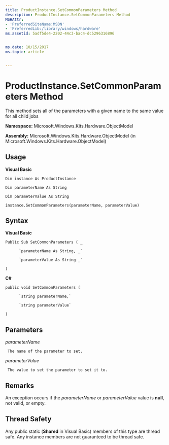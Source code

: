```yaml
---
title: ProductInstance.SetCommonParameters Method
description: ProductInstance.SetCommonParameters Method
MSHAttr:
- 'PreferredSiteName:MSDN'
- 'PreferredLib:/library/windows/hardware'
ms.assetid: 5adf5de4-2202-44c3-bac4-dc5296316896


ms.date: 10/15/2017
ms.topic: article


---
```


# ProductInstance.SetCommonParameters Method


This method sets all of the parameters with a given name to the same value for all child jobs

**Namespace:** Microsoft.Windows.Kits.Hardware.ObjectModel

**Assembly:** Microsoft.Windows.Kits.Hardware.ObjectModel (in Microsoft.Windows.Kits.Hardware.ObjectModel)

## <span id="Usage"></span><span id="usage"></span><span id="USAGE"></span>Usage


**Visual Basic**

`Dim instance As ProductInstance`

`Dim parameterName As String`

`Dim parameterValue As String`

`instance.SetCommonParameters(parameterName, parameterValue)`

## <span id="Syntax"></span><span id="syntax"></span><span id="SYNTAX"></span>Syntax


**Visual Basic**

`Public Sub SetCommonParameters ( _`

          `parameterName As String, _`

          `parameterValue As String _`

`) `

**C#**

`public void SetCommonParameters (`

          `string parameterName,`

          `string parameterValue`

`)`

## <span id="Parameters"></span><span id="parameters"></span><span id="PARAMETERS"></span>Parameters


*parameterName*

     The name of the parameter to set.

*parameterValue*

     The value to set the parameter to set it to.

## <span id="Remarks"></span><span id="remarks"></span><span id="REMARKS"></span>Remarks


An exception occurs if the *parameterName* or *parameterValue* value is **null**, not valid, or empty.

## <span id="Thread_Safety"></span><span id="thread_safety"></span><span id="THREAD_SAFETY"></span>Thread Safety


Any public static (**Shared** in Visual Basic) members of this type are thread safe. Any instance members are not guaranteed to be thread safe.

 

 







